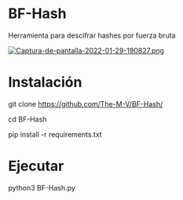 # BF-Hash

Herramienta para descifrar hashes por fuerza bruta

[![Captura-de-pantalla-2022-01-29-190827.png](https://i.postimg.cc/LXxwb3bT/Captura-de-pantalla-2022-01-29-190827.png)](https://postimg.cc/34Dtym74)

# Instalación

git clone https://github.com/The-M-V/BF-Hash/

cd BF-Hash

pip install -r requirements.txt

# Ejecutar

python3 BF-Hash.py
